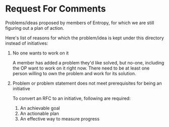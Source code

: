 # Request For Comments

Problems/ideas proposed by members of Entropy, for which we are still figuring
out a plan of action.

Here's list of reasons for which the problem/idea is kept under this directory
instead of initiatives:

1. No one wants to work on it

   A member has added a problem they'd like solved, but no-one, including the OP
   want to work on it right now. There need to be at least one person willing to
   own the problem and work for its solution.

2. Problem or problem statement does not meet prerequisites for being an
   initiative

   To convert an RFC to an initiative, following are required:

    1. An achievable goal
    2. An actionable plan
    3. An effective way to measure progress
